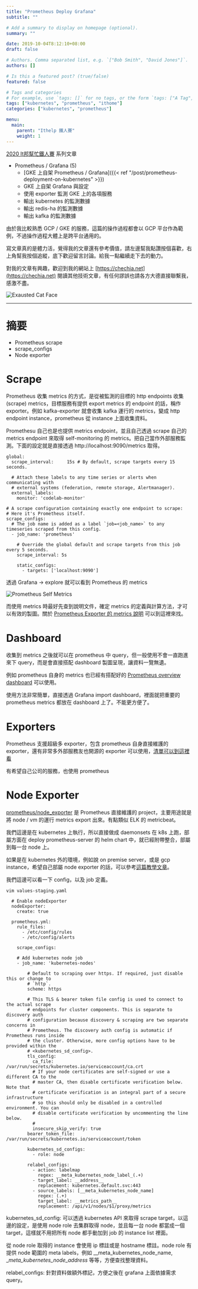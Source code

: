 ```yaml
---
title: "Prometheus Deploy Grafana"
subtitle: ""

# Add a summary to display on homepage (optional).
summary: ""

date: 2019-10-04T8:12:10+08:00
draft: false

# Authors. Comma separated list, e.g. `["Bob Smith", "David Jones"]`.
authors: []

# Is this a featured post? (true/false)
featured: false

# Tags and categories
# For example, use `tags: []` for no tags, or the form `tags: ["A Tag", "Another Tag"]` for one or more tags.
tags: ["kubernetes", "prometheus", "ithome"]
categories: ["kubernetes", "prometheus"]

menu:
  main:
    parent: "Ithelp 鐵人賽"
    weight: 1
---
```


[2020 It邦幫忙鐵人賽](https://ithelp.ithome.com.tw/2020ironman) 系列文章

- Prometheus / Grafana (5)
  - [GKE 上自架 Prometheus / Grafana]({{< ref "/post/prometheus-deployment-on-kubernetes" >}})
  - GKE 上自架 Grafana 與設定
  - 使用 exporter 監測 GKE 上的各項服務
  - 輸出 kubernetes 的監測數據
  - 輸出 redis-ha 的監測數據
  - 輸出 kafka 的監測數據

由於我比較熟悉 GCP / GKE 的服務，這篇的操作過程都會以 GCP 平台作為範例，不過操作過程大體上是跨平台通用的。

寫文章真的是體力活，覺得我的文章還有參考價值，請左邊幫我點讚按個喜歡，右上角幫我按個追縱，底下歡迎留言討論。給我一點繼續走下去的動力。

對我的文章有興趣，歡迎到我的網站上 [https://chechia.net](https://chechia.net) 閱讀其他技術文章，有任何謬誤也請各方大德直接聯繫我，感激不盡。

![Exausted Cat Face](https://d32l83enj9u8rg.cloudfront.net/wp-content/uploads/iStock-966846550-cat-overheating-simonkr-1-940x470.jpg)

---

# 摘要

* Prometheus scrape
* scrape_configs
* Node exporter

# Scrape

Prometheus 收集 metrics 的方式，是從被監測的目標的 http endpoints 收集 (scrape) metrics，目標服務有提供 export metrics 的 endpoint 的話，稱作 exporter。例如 kafka-exporter 就會收集 kafka 運行的 metrics，變成 http endpoint instance，prometheus 從 instance 上面收集資料。

Promethesu 自己也是也提供 metrics endpoint，並且自己透過 scrape 自己的 metrics endpoint 來取得 self-monitoring 的 metrics。把自己當作外部服務監測。下面的設定就是直接透過 http://localhost:9090/metrics 取得。

```
global:
  scrape_interval:     15s # By default, scrape targets every 15 seconds.

  # Attach these labels to any time series or alerts when communicating with
  # external systems (federation, remote storage, Alertmanager).
  external_labels:
    monitor: 'codelab-monitor'

# A scrape configuration containing exactly one endpoint to scrape:
# Here it's Prometheus itself.
scrape_configs:
  # The job name is added as a label `job=<job_name>` to any timeseries scraped from this config.
  - job_name: 'prometheus'

    # Override the global default and scrape targets from this job every 5 seconds.
    scrape_interval: 5s

    static_configs:
      - targets: ['localhost:9090']
```

透過 Grafana -> explore 就可以看到 Prometheus 的 metrics

![Prometheus Self Metrics](static/img/prometheus-self-metrics.jpg)

而使用 metrics 時最好先查到說明文件，確定 metrics 的定義與計算方法，才可以有效的製圖。關於 [Prometheus Exporter 的 metrics 說明](https://wiki.lnd.bz/display/LFTC/Prometheus) 可以到這裡來找。

# Dashboard

收集到 metrics 之後就可以在 prometheus 中 query，但一般使用不會一直跑進來下 query，而是會直接搭配 dashboard 製圖呈現，讓資料一覽無遺。

例如 prometheus 自身的 metrics 也已經有搭配好的 [Prometheus overview dashboard](https://grafana.com/grafana/dashboards/3662) 可以使用。

使用方法非常簡單，直接透過 Grafana import dashboard，裡面就把重要的 prometheus metrics 都放在 dashboard 上了。不能更方便了。

# Exporters

Prometheus 支援超級多 exporter，包含 prometheus 自身直接維護的 exporter，還有非常多外部服務友也開源的 exporter 可以使用，[清單可以到這裡看](https://prometheus.io/docs/instrumenting/exporters/#exporters-and-integrations)

有希望自己公司的服務，也使用 prometheus

# Node Exporter

[prometheus/node_exporter](https://github.com/prometheus/node_exporter) 是 Prometheus 直接維護的 project，主要用途就是將 node / vm 的運行 metrics export 出來。有點類似 ELK 的 metricbeat。

我們這邊是在 kubernetes 上執行，所以直接做成 daemonsets 在 k8s 上跑，部屬方面在 deploy prometheus-server 的 helm chart 中，就已經附帶整合，部屬到每一台 node 上。

如果是在 kubernetes 外的環境，例如說 on premise server，或是 gcp instance，希望自己部屬 node exporter 的話，可以參考[這篇教學文章](https://prometheus.io/docs/guides/node-exporter/)。

我們這邊可以看一下 config，以及 job 定義。

```
vim values-staging.yaml

  # Enable nodeExporter
  nodeExporter:
    create: true

  prometheus.yml:
    rule_files:
      - /etc/config/rules
      - /etc/config/alerts

    scrape_configs:

    # Add kubernetes node job
    - job_name: 'kubernetes-nodes'

        # Default to scraping over https. If required, just disable this or change to
        # `http`.
        scheme: https

        # This TLS & bearer token file config is used to connect to the actual scrape
        # endpoints for cluster components. This is separate to discovery auth
        # configuration because discovery & scraping are two separate concerns in
        # Prometheus. The discovery auth config is automatic if Prometheus runs inside
        # the cluster. Otherwise, more config options have to be provided within the
        # <kubernetes_sd_config>.
        tls_config:
          ca_file: /var/run/secrets/kubernetes.io/serviceaccount/ca.crt
          # If your node certificates are self-signed or use a different CA to the
          # master CA, then disable certificate verification below. Note that
          # certificate verification is an integral part of a secure infrastructure
          # so this should only be disabled in a controlled environment. You can
          # disable certificate verification by uncommenting the line below.
          #
          insecure_skip_verify: true
        bearer_token_file: /var/run/secrets/kubernetes.io/serviceaccount/token

        kubernetes_sd_configs:
          - role: node

        relabel_configs:
          - action: labelmap
            regex: __meta_kubernetes_node_label_(.+)
          - target_label: __address__
            replacement: kubernetes.default.svc:443
          - source_labels: [__meta_kubernetes_node_name]
            regex: (.+)
            target_label: __metrics_path__
            replacement: /api/v1/nodes/$1/proxy/metrics
```

kubernetes_sd_config: 可以透過 kubernetes API 來取得 scrape target，以這邊的設定，是使用 node role 去集群取得 node，並且每一台 node 都當成一個 target，這樣就不用把所有 node 都手動加到 job 的 instance list 裡面。

從 node role 取得的 instance 會使用 ip 標註或是 hostname 標註。node role 有提供 node 範圍的 meta labels，例如 __meta_kubernetes_node_name, __meta_kubernetes_node_address_ 等等，方便查找整理資料。

relabel_configs: 針對資料做額外標記，方便之後在 grafana 上面依據需求 query。

